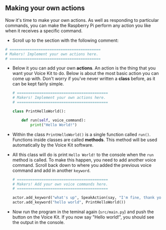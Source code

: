 ## Making your own actions

Now it's time to make your own actions. As well as responding to particular commands, you can make the Raspberry Pi perform any action you like when it receives a specific command.

- Scroll up to the section with the following comment:

```python
# =========================================
# Makers! Implement your own actions here.
# =========================================
```

- Below it you can add your own **actions**. An action is the thing that you want your Voice Kit to do. Below is about the most basic action you can come up with. Don't worry if you've never written a **class** before, as it can be kept fairly simple.

	```python
	# =========================================
	# Makers! Implement your own actions here.
	# =========================================
	
	class PrintHelloWorld():

		def run(self, voice_command):
			print("Hello World!")
	```
- Within the class `PrintHelloWorld()` is a single function called `run()`. Functions inside classes are called **methods**. This method will be used automatically by the Voice Kit software.

- All this class will do is print `Hello World!` to the console when the `run` method is called. To make this happen, you need to add another voice command. Scroll back down to where you added the previous voice command and add in another `keyword`.

	```python
	# =========================================
	# Makers! Add your own voice commands here.
	# =========================================
	
	actor.add_keyword("what's up", SpeakAction(say, "I'm fine, thank you"))
	actor.add_keyword("hello world", PrintHelloWorld())
	```

- Now run the program in the teminal again (`src/main.py`) and push the button on the Voice Kit. If you now say "Hello world!", you should see the output in the console.

